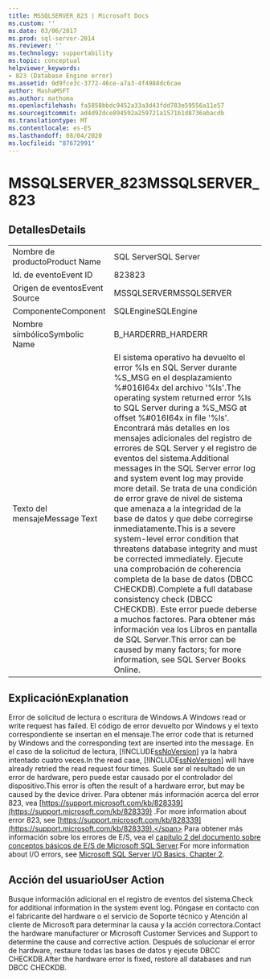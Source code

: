 ```yaml
---
title: MSSQLSERVER_823 | Microsoft Docs
ms.custom: ''
ms.date: 03/06/2017
ms.prod: sql-server-2014
ms.reviewer: ''
ms.technology: supportability
ms.topic: conceptual
helpviewer_keywords:
- 823 (Database Engine error)
ms.assetid: 0d9fce3c-3772-46ce-a7a3-4f4988dc6cae
author: MashaMSFT
ms.author: mathoma
ms.openlocfilehash: fa5858bbdc9452a33a3d43fdd783e59556a11e57
ms.sourcegitcommit: ad4d92dce894592a259721a1571b1d8736abacdb
ms.translationtype: MT
ms.contentlocale: es-ES
ms.lasthandoff: 08/04/2020
ms.locfileid: "87672991"
---
```

# <a name="mssqlserver_823"></a><span data-ttu-id="68afa-102">MSSQLSERVER_823</span><span class="sxs-lookup"><span data-stu-id="68afa-102">MSSQLSERVER_823</span></span>
    
## <a name="details"></a><span data-ttu-id="68afa-103">Detalles</span><span class="sxs-lookup"><span data-stu-id="68afa-103">Details</span></span>  
  
|||  
|-|-|  
|<span data-ttu-id="68afa-104">Nombre de producto</span><span class="sxs-lookup"><span data-stu-id="68afa-104">Product Name</span></span>|<span data-ttu-id="68afa-105">SQL Server</span><span class="sxs-lookup"><span data-stu-id="68afa-105">SQL Server</span></span>|  
|<span data-ttu-id="68afa-106">Id. de evento</span><span class="sxs-lookup"><span data-stu-id="68afa-106">Event ID</span></span>|<span data-ttu-id="68afa-107">823</span><span class="sxs-lookup"><span data-stu-id="68afa-107">823</span></span>|  
|<span data-ttu-id="68afa-108">Origen de eventos</span><span class="sxs-lookup"><span data-stu-id="68afa-108">Event Source</span></span>|<span data-ttu-id="68afa-109">MSSQLSERVER</span><span class="sxs-lookup"><span data-stu-id="68afa-109">MSSQLSERVER</span></span>|  
|<span data-ttu-id="68afa-110">Componente</span><span class="sxs-lookup"><span data-stu-id="68afa-110">Component</span></span>|<span data-ttu-id="68afa-111">SQLEngine</span><span class="sxs-lookup"><span data-stu-id="68afa-111">SQLEngine</span></span>|  
|<span data-ttu-id="68afa-112">Nombre simbólico</span><span class="sxs-lookup"><span data-stu-id="68afa-112">Symbolic Name</span></span>|<span data-ttu-id="68afa-113">B_HARDERR</span><span class="sxs-lookup"><span data-stu-id="68afa-113">B_HARDERR</span></span>|  
|<span data-ttu-id="68afa-114">Texto del mensaje</span><span class="sxs-lookup"><span data-stu-id="68afa-114">Message Text</span></span>|<span data-ttu-id="68afa-115">El sistema operativo ha devuelto el error %ls en SQL Server durante %S_MSG en el desplazamiento %#016I64x del archivo '%ls'.</span><span class="sxs-lookup"><span data-stu-id="68afa-115">The operating system returned error %ls to SQL Server during a %S_MSG at offset %#016I64x in file '%ls'.</span></span> <span data-ttu-id="68afa-116">Encontrará más detalles en los mensajes adicionales del registro de errores de SQL Server y el registro de eventos del sistema.</span><span class="sxs-lookup"><span data-stu-id="68afa-116">Additional messages in the SQL Server error log and system event log may provide more detail.</span></span> <span data-ttu-id="68afa-117">Se trata de una condición de error grave de nivel de sistema que amenaza a la integridad de la base de datos y que debe corregirse inmediatamente.</span><span class="sxs-lookup"><span data-stu-id="68afa-117">This is a severe system-level error condition that threatens database integrity and must be corrected immediately.</span></span> <span data-ttu-id="68afa-118">Ejecute una comprobación de coherencia completa de la base de datos (DBCC CHECKDB).</span><span class="sxs-lookup"><span data-stu-id="68afa-118">Complete a full database consistency check (DBCC CHECKDB).</span></span> <span data-ttu-id="68afa-119">Este error puede deberse a muchos factores. Para obtener más información vea los Libros en pantalla de SQL Server.</span><span class="sxs-lookup"><span data-stu-id="68afa-119">This error can be caused by many factors; for more information, see SQL Server Books Online.</span></span>|  
  
## <a name="explanation"></a><span data-ttu-id="68afa-120">Explicación</span><span class="sxs-lookup"><span data-stu-id="68afa-120">Explanation</span></span>  
 <span data-ttu-id="68afa-121">Error de solicitud de lectura o escritura de Windows.</span><span class="sxs-lookup"><span data-stu-id="68afa-121">A Windows read or write request has failed.</span></span> <span data-ttu-id="68afa-122">El código de error devuelto por Windows y el texto correspondiente se insertan en el mensaje.</span><span class="sxs-lookup"><span data-stu-id="68afa-122">The error code that is returned by Windows and the corresponding text are inserted into the message.</span></span> <span data-ttu-id="68afa-123">En el caso de la solicitud de lectura, [!INCLUDE[ssNoVersion](../../includes/ssnoversion-md.md)] ya la habrá intentado cuatro veces.</span><span class="sxs-lookup"><span data-stu-id="68afa-123">In the read case, [!INCLUDE[ssNoVersion](../../includes/ssnoversion-md.md)] will have already retried the read request four times.</span></span> <span data-ttu-id="68afa-124">Suele ser el resultado de un error de hardware, pero puede estar causado por el controlador del dispositivo.</span><span class="sxs-lookup"><span data-stu-id="68afa-124">This error is often the result of a hardware error, but may be caused by the device driver.</span></span> <span data-ttu-id="68afa-125">Para obtener más información acerca del error 823, vea [https://support.microsoft.com/kb/828339](https://support.microsoft.com/kb/828339) .</span><span class="sxs-lookup"><span data-stu-id="68afa-125">For more information about error 823, see [https://support.microsoft.com/kb/828339](https://support.microsoft.com/kb/828339).</span></span> <span data-ttu-id="68afa-126">Para obtener más información sobre los errores de E/S, vea el [capítulo 2 del documento sobre conceptos básicos de E/S de Microsoft SQL Server](/previous-versions/sql/sql-server-2005/administrator/cc917726(v=technet.10)).</span><span class="sxs-lookup"><span data-stu-id="68afa-126">For more information about I/O errors, see [Microsoft SQL Server I/O Basics, Chapter 2](/previous-versions/sql/sql-server-2005/administrator/cc917726(v=technet.10)).</span></span>  
  
## <a name="user-action"></a><span data-ttu-id="68afa-127">Acción del usuario</span><span class="sxs-lookup"><span data-stu-id="68afa-127">User Action</span></span>  
 <span data-ttu-id="68afa-128">Busque información adicional en el registro de eventos del sistema.</span><span class="sxs-lookup"><span data-stu-id="68afa-128">Check for additional information in the system event log.</span></span> <span data-ttu-id="68afa-129">Póngase en contacto con el fabricante del hardware o el servicio de Soporte técnico y Atención al cliente de Microsoft para determinar la causa y la acción correctora.</span><span class="sxs-lookup"><span data-stu-id="68afa-129">Contact the hardware manufacturer or Microsoft Customer Services and Support to determine the cause and corrective action.</span></span> <span data-ttu-id="68afa-130">Después de solucionar el error de hardware, restaure todas las bases de datos y ejecute DBCC CHECKDB.</span><span class="sxs-lookup"><span data-stu-id="68afa-130">After the hardware error is fixed, restore all databases and run DBCC CHECKDB.</span></span>  
  
  
